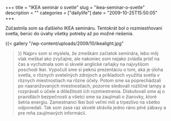 +++
title = "IKEA seminár o svetle"
slug = "ikea-seminar-o-svetle"
description = ""
categories = ["dailylife"]
date = "2009-10-25T15:50:05"
+++

Zúčastnila som sa ďalšieho IKEA semináru. Tentokrát bol o rozmiestňovaní svetla, berúc do úvahy
všetky potreby až po možné riešenia.

{{< gallery
    "/wp-content/uploads/2009/10/ikealight.jpg"
>}}
Najprv som si myslela, že zmeškám začiatok seminára, lebo môj vlak meškal ako zvyčajne, ale nakoniec
som nejako zvládla prísť na čas a vychutnala som si skvelé anglické raňajky na najvyššom poschodi
Ikei. Vypočuli sme si peknú prezentáciu o tom, aká je úloha svetla, o rôznych svetelných zdrojoch a
príkladoch využitia svetla v rôznych miestnostiach na rôzne účely. Potom sme sa poprechádzali po
naaranžovaných miestnostiach, pozorne sledovali rozličné lampy a rozprávali o účele a dôležitosti
ich rozmiestnenia. Diskutovali sme aj o pravidlách bezpečnosti a všetci sme sa zaujímali o
žiarovky, ktoré šetria energiu. Zamestnanci Ikei boli veľmi milí a trpezlivo na všetko odpovedali.
Tak som zase raz skvelé strávila jedno ráno plné zábavy a pre mňa zaujímavých informácií.
